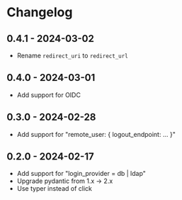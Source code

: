 # Changelog

## 0.4.1 - 2024-03-02

- Rename `redirect_uri` to `redirect_url`

## 0.4.0 - 2024-03-01

- Add support for OIDC

## 0.3.0 - 2024-02-28
- Add support for "remote_user: { logout_endpoint: ... }"

## 0.2.0 - 2024-02-17

- Add support for "login_provider = db | ldap"
- Upgrade pydantic from 1.x -> 2.x
- Use typer instead of click
